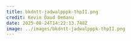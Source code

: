```yaml
---
title: bkdntt-jadwalpppk-thpII.png
credit: Kevin Daud Oemanu
date: 2025-08-24T14:22:13.748Z
image: ../images/bkdntt-jadwalpppk-thpII.png
---
```


